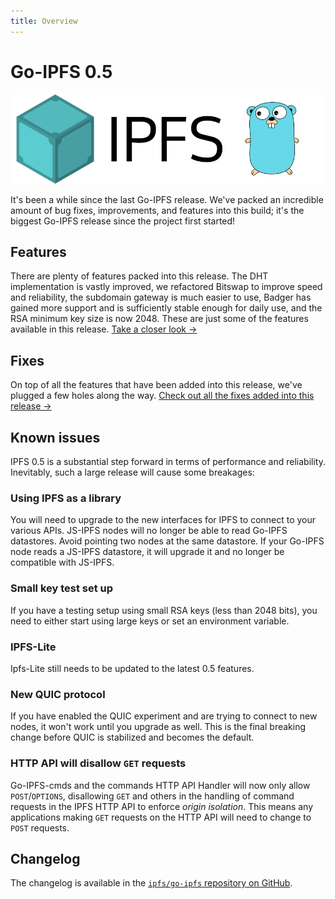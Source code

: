 ```yaml
---
title: Overview
---
```


# Go-IPFS 0.5

![The Go-IPFS logo.](./images/go-ipfs-logo.png)

It's been a while since the last Go-IPFS release. We've packed an incredible amount of bug fixes, improvements, and features into this build; it's the biggest Go-IPFS release since the project first started!

## Features

There are plenty of features packed into this release. The DHT implementation is vastly improved, we refactored Bitswap to improve speed and reliability, the subdomain gateway is much easier to use, Badger has gained more support and is sufficiently stable enough for daily use, and the RSA minimum key size is now 2048. These are just some of the features available in this release. [Take a closer look →](features)

## Fixes

On top of all the features that have been added into this release, we've plugged a few holes along the way. [Check out all the fixes added into this release →](https://github.com/ipfs/go-ipfs/issues/7109)

## Known issues

IPFS 0.5 is a substantial step forward in terms of performance and reliability. Inevitably, such a large release will cause some breakages:

### Using IPFS as a library

You will need to upgrade to the new interfaces for IPFS to connect to your various APIs. JS-IPFS nodes will no longer be able to read Go-IPFS datastores. Avoid pointing two nodes at the same datastore. If your Go-IPFS node reads a JS-IPFS datastore, it will upgrade it and no longer be compatible with JS-IPFS.

### Small key test set up

If you have a testing setup using small RSA keys (less than 2048 bits), you need to either start using large keys or set an environment variable.

### IPFS-Lite

Ipfs-Lite still needs to be updated to the latest 0.5 features.

### New QUIC protocol

If you have enabled the QUIC experiment and are trying to connect to new nodes, it won't work until you upgrade as well. This is the final breaking change before QUIC is stabilized and becomes the default.

### HTTP API will disallow `GET` requests

Go-IPFS-cmds and the commands HTTP API Handler will now only allow `POST`/`OPTIONS`, disallowing `GET` and others in the handling of command requests in the IPFS HTTP API to enforce _origin isolation_. This means any applications making `GET` requests on the HTTP API will need to change to `POST` requests.

## Changelog

The changelog is available in the [`ipfs/go-ipfs` repository on GitHub](https://github.com/ipfs/go-ipfs/blob/master/CHANGELOG.md).
